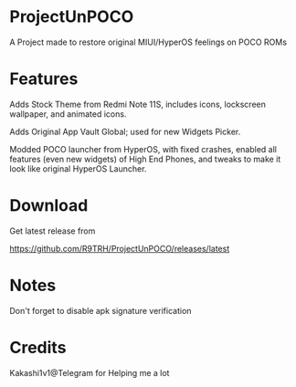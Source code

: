 # ProjectUnPOCO
A Project made to restore original MIUI/HyperOS feelings on POCO ROMs 

# Features
Adds Stock Theme from Redmi Note 11S, includes icons, lockscreen wallpaper, and animated icons. 

Adds Original App Vault Global; used for new Widgets Picker.

Modded POCO launcher from HyperOS, with fixed crashes, enabled all features (even new widgets) of High End Phones, and tweaks to make it look like original HyperOS Launcher.

# Download
Get latest release from

https://github.com/R9TRH/ProjectUnPOCO/releases/latest

# Notes
Don't forget to disable apk signature verification

# Credits
Kakashi1v1@Telegram for Helping me a lot

